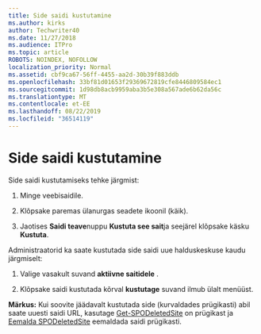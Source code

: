```yaml
---
title: Side saidi kustutamine
ms.author: kirks
author: Techwriter40
ms.date: 11/27/2018
ms.audience: ITPro
ms.topic: article
ROBOTS: NOINDEX, NOFOLLOW
localization_priority: Normal
ms.assetid: cbf9ca67-56ff-4455-aa2d-30b39f883ddb
ms.openlocfilehash: 33bf81d01653f29369672819cfe8446809584ec1
ms.sourcegitcommit: 1d98db8acb9959aba3b5e308a567ade6b62da56c
ms.translationtype: MT
ms.contentlocale: et-EE
ms.lasthandoff: 08/22/2019
ms.locfileid: "36514119"
---
```

# <a name="delete-a-communication-site"></a>Side saidi kustutamine

Side saidi kustutamiseks tehke järgmist: 
  
1. Minge veebisaidile. 
  
2. Klõpsake paremas ülanurgas seadete ikoonil (käik). 
  
3. Jaotises **Saidi teave**nuppu **Kustuta see sait**ja seejärel klõpsake käsku **Kustuta**. 
  
Administraatorid ka saate kustutada side saidi uue halduskeskuse kaudu järgmiselt: 
  
1. Valige vasakult suvand **aktiivne saitidele** . 
  
2. Klõpsake saidi kustutada kõrval **kustutage** suvand ilmub ülalt menüüst. 
  
 **Märkus:** Kui soovite jäädavalt kustutada side (kυrvaldades prügikasti) abil saate uuesti saidi URL, kasutage [Get-SPODeletedSite](https://aka.ms/Get-SPODeletedSite) on prügikast ja [Eemalda SPODeletedSite](https://aka.ms/Remove-SPODeletedSite) eemaldada saidi prügikasti. 
  

